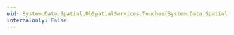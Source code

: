 ```yaml
---
uid: System.Data.Spatial.DbSpatialServices.Touches(System.Data.Spatial.DbGeometry,System.Data.Spatial.DbGeometry)
internalonly: False
---
```

